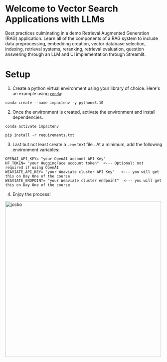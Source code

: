 # Welcome to Vector Search Applications with LLMs
Best practices culminating in a demo Retrieval Augmented Generation (RAG) application. Learn all of the components of a RAG system to include data preprocessing, embedding creation, vector database selection, indexing, retrieval systems, reranking, retrieval evaluation, question answering through an LLM and UI implementation through Streamlit.  


# Setup

1. Create a python virtual environment using your library of choice.  Here's an example using [`conda`](https://docs.conda.io/projects/miniconda/en/latest/):  
```
conda create --name impactenv -y python=3.10
```
2. Once the environment is created, activate the environment and install dependencies.
```
conda activate impactenv

pip install -r requirements.txt
```
3. Last but not least create a `.env` text file .  At a minimum, add the following environment variables:
```
OPENAI_API_KEY= "your OpenAI account API Key"
HF_TOKEN= "your HuggingFace account token"  <--- Optional: not required if using OpenAI
WEAVIATE_API_KEY= "your Weaviate cluster API Key"   <--- you will get this on Day One of the course
WEAVIATE_ENDPOINT= "your Weaviate cluster endpoint"  <--- you will get this on Day One of the course
```
4. Enjoy the process!
<img src="assets/getsome.jpg" alt="jocko" width="500" height="auto">
